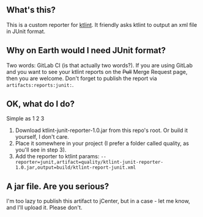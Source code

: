 ## What's this?

This is a custom reporter for [ktlint](https://github.com/pinterest/ktlint). It friendly asks ktlint to output an xml file in JUnit format.

## Why on Earth would I need JUnit format? 

Two words: GitLab CI (is that actually two words?). If you are using GitLab and you want to see your ktlint reports on the ~~Pull~~ Merge Request page, then you are welcome. Don't forget to publish the report via `artifacts:reports:junit:`.   

## OK, what do I do?

Simple as 1 2 3
1. Download ktlint-junit-reporter-1.0.jar from this repo's root. Or build it yourself, I don't care.
2. Place it somewhere in your project (I prefer a folder called quality, as you'll see in step 3).
3. Add the reporter to ktlint params: `--reporter=junit,artifact=quality/ktlint-junit-reporter-1.0.jar,output=build/ktlint-report-junit.xml`   

## A jar file. Are you serious?

I'm too lazy to publish this artifact to jCenter, but in a case - let me know, and I'll upload it. Please don't.

